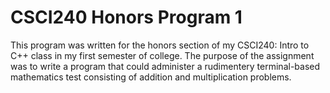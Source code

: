 # CSCI240 Honors Program 1
This program was written for the honors section of my CSCI240: Intro to C++ class in my first semester of college.  The purpose of the assignment was to write a program that could administer a rudimentery terminal-based mathematics test consisting of addition and multiplication problems.

